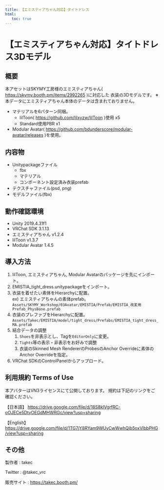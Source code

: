 ```yaml
---
title: 【エミスティアちゃん対応】タイトドレス
html:
   toc: true
---
```


# 【エミスティアちゃん対応】タイトドレス3Dモデル

## 概要
本アセットはSKYMY工房様のエミスティアちゃん( https://skymy.booth.pm/items/2992265 )に対応した
衣装の3Dモデルです。
※本データにエミスティアちゃん本体のデータは含まれておりません。

* マテリアルを6パターン同梱。
  * lilToon( https://github.com/lilxyzw/lilToon )使用 x5
  * Standard使用PBR x1
* Modular Avatar( https://github.com/bdunderscore/modular-avatar/releases )を使用。

## 内容物
* Unitypackageファイル
  * fbx
  * マテリアル
  * コンポーネント設定済み衣装prefab
* テクスチャファイル(psd, png)
* モデルファイル(fbx)

## 動作確認環境
* Unity 2019.4.31f1
* VRChat SDK 3.1.13
* エミスティアちゃん v1.2.4
* lilToon v1.3.7
* Modular Avatar 1.4.5

## 導入方法
1. lilToon, エミスティアちゃん, Modular Avatarのパッケージを先にインポート。
2. EMISTIA_tight_dress.unitypackageをインポート。
3. 衣装を着せたい素体をHierarchyに配置。  
   ex) エミスティアちゃんの素体prefab。  
   `Assets/SKYMY_Workshop/03Avatar/EMISTIA/Prefab/EMISTIA_改変用Prefab_PhysBone.prefab`
4. 衣装のプレファブをHierarchyに配置。
   `Assets/Takec/EMISTIA/model/tight_dress/Prefabs/EMISTIA_tight_dress_MA.prefab`
5. 結合データの調整
   1. `Shoes`を非表示とし、Tagを`EditorOnly`に変更。
   2. `Tights`等の表示・非表示をお好みで調整
   3. 衣装のSkinned Mesh RendererのProbesのAnchor Overrideに素体のAnchor Overrideを指定。
6. VRChat SDKのControlPanelからアップロード。

## 利用規約 Terms of Use
本アバターはVN3ライセンスにて公開しております。
規約は下記のリンクをご確認ください。

【日本語】
https://drive.google.com/file/d/18S8kIVgrfRC-oOJECe5DtyOEGdMHWRGc/view?usp=sharing

【English】
https://drive.google.com/file/d/1TG7jY8RYam9WUyCwWwhQjb5oxVlbbPHG/view?usp=sharing

## その他
製作者
: takec

Twitter
: @takec_vrc

販売サイト
: https://takec.booth.pm/
